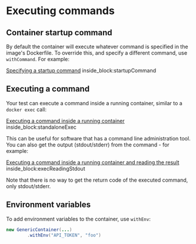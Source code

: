# Executing commands

## Container startup command

By default the container will execute whatever command is specified in the image's Dockerfile. To override this, and specify a different command, use `withCommand`. For example:

<!--codeinclude-->
[Specifying a startup command](../examples/src/test/java/generic/CommandsTest.java) inside_block:startupCommand
<!--/codeinclude-->

## Executing a command

Your test can execute a command inside a running container, similar to a `docker exec` call:

<!--codeinclude-->
[Executing a command inside a running container](../examples/src/test/java/generic/ExecTest.java) inside_block:standaloneExec
<!--/codeinclude-->

This can be useful for software that has a command line administration tool. You can also get the output (stdout/stderr) from the command - for example:

<!--codeinclude-->
[Executing a command inside a running container and reading the result](../examples/src/test/java/generic/ExecTest.java) inside_block:execReadingStdout
<!--/codeinclude-->

Note that there is no way to get the return code of the executed command, only stdout/stderr.

## Environment variables

To add environment variables to the container, use `withEnv`:
```java
new GenericContainer(...)
		.withEnv("API_TOKEN", "foo")
```
